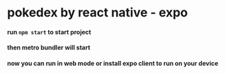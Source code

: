 # pokedex by react native - expo
#### run `npm start` to start project
#### then metro bundler will start
#### now you can run in web mode or install expo client to run on your device
